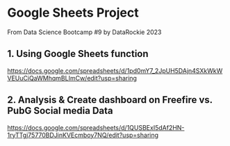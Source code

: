 # Google Sheets Project
From Data Science Bootcamp #9 by DataRockie 2023

## 1. Using Google Sheets function
https://docs.google.com/spreadsheets/d/1pd0mY7_2JpUH5DAjn4SXkWkWVEUuCiQaWMhqmBLImCw/edit?usp=sharing

## 2. Analysis & Create dashboard on Freefire vs. PubG Social media Data
https://docs.google.com/spreadsheets/d/1QUSBExI5dAf2HN-1ryTTgj75770BDJinKVEcmboy7NQ/edit?usp=sharing
